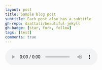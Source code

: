 ```yaml
---
layout: post
title: Sample blog post
subtitle: Each post also has a subtitle
gh-repo: daattali/beautiful-jekyll
gh-badge: [star, fork, follow]
tags: [test]
comments: true
---
```



<audio controls>
  <source type="g0 (online-audio-converter.com).mp3" src="g0 (online-audio-converter.com).mp3.mp3"></source>
</audio>
